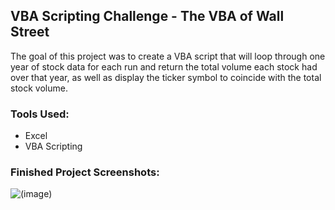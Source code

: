 ## VBA Scripting Challenge - The VBA of Wall Street
The goal of this project was to create a VBA script that will loop through one year of stock data for each run and return the total volume each stock had over that year, as well as display the ticker symbol to coincide with the total stock volume.

### Tools Used: 
- Excel
- VBA Scripting 

### Finished Project Screenshots: 
![(image)](https://github.com/lmchvz/VBA_Scripting-Challenge/blob/master/2014_ScreenShot.png)
